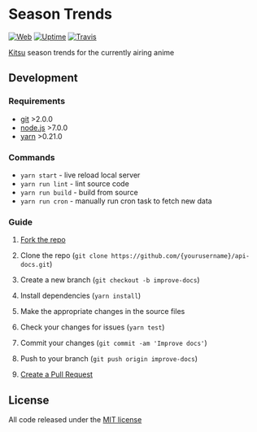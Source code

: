 # Season Trends

[![Web]][5]
[![Uptime]][5]
[![Travis]][3]

[Kitsu][0] season trends for the currently airing anime

## Development

### Requirements

- [git](https://git-scm.com) >2.0.0
- [node.js](https://nodejs.org) >7.0.0
- [yarn](https://yarnpkg.com) >0.21.0

### Commands

- `yarn start` - live reload local server
- `yarn run lint` - lint source code
- `yarn run build` - build from source
- `yarn run cron` - manually run cron task to fetch new data

### Guide

1. [Fork the repo][1]

2. Clone the repo (`git clone https://github.com/{yourusername}/api-docs.git`)

3. Create a new branch (`git checkout -b improve-docs`)

4. Install dependencies (`yarn install`)

5. Make the appropriate changes in the source files

6. Check your changes for issues (`yarn test`)

7. Commit your changes (`git commit -am 'Improve docs'`)

8. Push to your branch (`git push origin improve-docs`)

9. [Create a Pull Request][2]

## License

All code released under the [MIT license][4]

[0]:https://kitsu.io
[1]:https://help.github.com/articles/fork-a-repo/#fork-an-example-repository
[2]:https://help.github.com/articles/creating-a-pull-request/#creating-the-pull-request
[3]:https://travis-ci.org/wopian/kitsu-season-trends
[4]:https://github.com/wopian/kitsu-season-trends/blob/master/LICENSE.md
[5]:https://season.wopian.me

[travis]:https://img.shields.io/travis/wopian/kitsu-season-trends/master.svg?style=flat-square&label=linux
[web]:https://img.shields.io/website-up-down-green-red/https/season.wopian.me.svg?style=flat-square&label=web
[uptime]:https://img.shields.io/uptimerobot/ratio/7/m779133972-4da0d8f104f1d6ffaf921257.svg?style=flat-square

